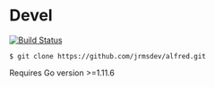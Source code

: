 # Devel

[![Build Status](https://travis-ci.org/jrmsdev/alfred.svg?branch=master)](https://travis-ci.org/jrmsdev/alfred)

	$ git clone https://github.com/jrmsdev/alfred.git

Requires Go version >=1.11.6
